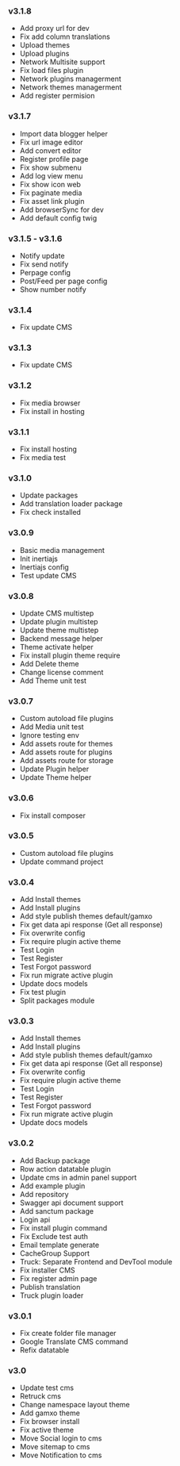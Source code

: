 ### v3.1.8
* Add proxy url for dev
* Fix add column translations
* Upload themes
* Upload plugins
* Network Multisite support
* Fix load files plugin
* Network plugins managerment
* Network themes managerment
* Add register permision

### v3.1.7
* Import data blogger helper
* Fix url image editor
* Add convert editor
* Register profile page
* Fix show submenu
* Add log view menu
* Fix show icon web
* Fix paginate media
* Fix asset link plugin
* Add browserSync for dev
* Add default config twig

### v3.1.5 - v3.1.6
* Notify update
* Fix send notify
* Perpage config
* Post/Feed per page config
* Show number notify

### v3.1.4
* Fix update CMS

### v3.1.3
* Fix update CMS

### v3.1.2
* Fix media browser
* Fix install in hosting

### v3.1.1
* Fix install hosting
* Fix media test

### v3.1.0
* Update packages
* Add translation loader package
* Fix check installed

### v3.0.9
- Basic media management
- Init inertiajs
- Inertiajs config
- Test update CMS

### v3.0.8
- Update CMS multistep
- Update plugin multistep
- Update theme multistep
- Backend message helper
- Theme activate helper
- Fix install plugin theme require
- Add Delete theme
- Change license comment
- Add Theme unit test

### v3.0.7
- Custom autoload file plugins
- Add Media unit test
- Ignore testing env
- Add assets route for themes
- Add assets route for plugins
- Add assets route for storage
- Update Plugin helper
- Update Theme helper

### v3.0.6
- Fix install composer

### v3.0.5
- Custom autoload file plugins
- Update command project

### v3.0.4
- Add Install themes
- Add Install plugins
- Add style publish themes default/gamxo
- Fix get data api response (Get all response)
- Fix overwrite config
- Fix require plugin active theme
- Test Login
- Test Register
- Test Forgot password
- Fix run migrate active plugin
- Update docs models
- Fix test plugin
- Split packages module

### v3.0.3
- Add Install themes
- Add Install plugins
- Add style publish themes default/gamxo
- Fix get data api response (Get all response)
- Fix overwrite config
- Fix require plugin active theme
- Test Login
- Test Register
- Test Forgot password
- Fix run migrate active plugin
- Update docs models

### v3.0.2
- Add Backup package
- Row action datatable plugin
- Update cms in admin panel support
- Add example plugin
- Add repository
- Swagger api document support
- Add sanctum package
- Login api
- Fix install plugin command
- Fix Exclude test auth
- Email template generate
- CacheGroup Support
- Truck: Separate Frontend and DevTool module
- Fix installer CMS
- Fix register admin page
- Publish translation
- Truck plugin loader

### v3.0.1
- Fix create folder file manager
- Google Translate CMS command
- Refix datatable

### v3.0
- Update test cms
- Retruck cms
- Change namespace layout theme
- Add gamxo theme
- Fix browser install
- Fix active theme
- Move Social login to cms
- Move sitemap to cms
- Move Notification to cms
